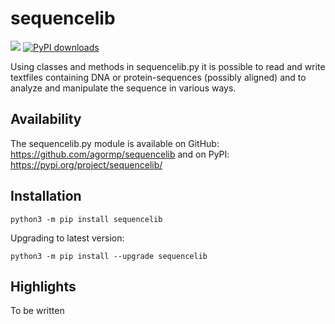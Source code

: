 # sequencelib

![](https://img.shields.io/badge/version-2.23.0-blue)
[![PyPI downloads](https://static.pepy.tech/personalized-badge/sequencelib?period=total&units=none&left_color=black&right_color=blue&left_text=PyPI%20downloads&service=github)](https://pepy.tech/project/sequencelib)

Using classes and methods in sequencelib.py it is possible to read and write textfiles containing DNA or protein-sequences (possibly aligned) and to analyze and manipulate the sequence in various ways.

## Availability

The sequencelib.py module is available on GitHub: https://github.com/agormp/sequencelib and on PyPI: https://pypi.org/project/sequencelib/

## Installation

```
python3 -m pip install sequencelib
```

Upgrading to latest version:

```
python3 -m pip install --upgrade sequencelib
```


## Highlights

To be written